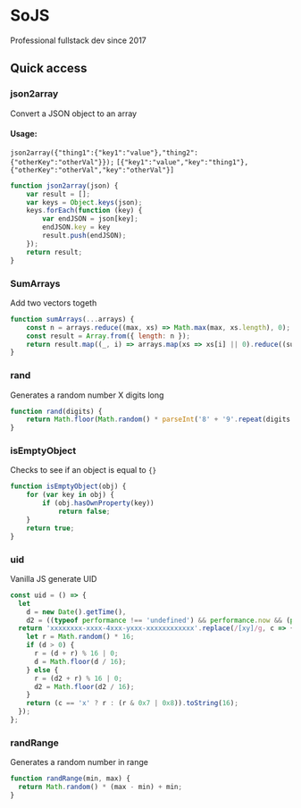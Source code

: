 # SoJS

Professional fullstack dev since 2017


## Quick access


### json2array
Convert a JSON object to an array

#### Usage:
`json2array({"thing1":{"key1":"value"},"thing2":{"otherKey":"otherVal"}});`
`[{"key1":"value","key":"thing1"},{"otherKey":"otherVal","key":"otherVal"}]`
```js
function json2array(json) {
    var result = [];
    var keys = Object.keys(json);
    keys.forEach(function (key) {
        var endJSON = json[key];
        endJSON.key = key
        result.push(endJSON);
    });
    return result;
}
```

### SumArrays
Add two vectors togeth
```js
function sumArrays(...arrays) {
    const n = arrays.reduce((max, xs) => Math.max(max, xs.length), 0);
    const result = Array.from({ length: n });
    return result.map((_, i) => arrays.map(xs => xs[i] || 0).reduce((sum, x) => sum + x, 0));
}
```

### rand
Generates a random number X digits long
```js
function rand(digits) {
    return Math.floor(Math.random() * parseInt('8' + '9'.repeat(digits - 1)) + parseInt('1' + '0'.repeat(digits - 1)));
}
```


### isEmptyObject
Checks to see if an object is equal to `{}`
```js
function isEmptyObject(obj) {
    for (var key in obj) {
        if (obj.hasOwnProperty(key))
            return false;
    }
    return true;
}
```

### uid
Vanilla JS generate UID

```js
const uid = () => {
  let
    d = new Date().getTime(),
    d2 = ((typeof performance !== 'undefined') && performance.now && (performance.now() * 1000)) || 0;
  return 'xxxxxxxx-xxxx-4xxx-yxxx-xxxxxxxxxxxx'.replace(/[xy]/g, c => {
    let r = Math.random() * 16;
    if (d > 0) {
      r = (d + r) % 16 | 0;
      d = Math.floor(d / 16);
    } else {
      r = (d2 + r) % 16 | 0;
      d2 = Math.floor(d2 / 16);
    }
    return (c == 'x' ? r : (r & 0x7 | 0x8)).toString(16);
  });
};
```

### randRange
Generates a random number in range

```js
function randRange(min, max) {
  return Math.random() * (max - min) + min;
}
```
